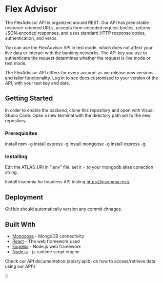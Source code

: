 # Flex Advisor

The FlexAdvisor API is organized around REST. Our API has predictable resource-oriented URLs, accepts form-encoded request bodies, returns JSON-encoded responses, and uses standard HTTP response codes, authentication, and verbs.

You can use the FlexAdvisor API in test mode, which does not affect your live data or interact with the banking networks. The API key you use to authenticate the request determines whether the request is live mode or test mode.

The FlexAdvisor API differs for every account as we release new versions and tailor functionality. Log in to see docs customized to your version of the API, with your test key and data.

## Getting Started

In order to enable the backend, clone this repository and open with Visual Studio Code.
Open a new terminal with the directory path set to the new repository.

### Prerequisites

install npm -g
install express -g
install mongoose -g
install express -g

### Installing

Edit the ATLAS_URI in ".env" file.
set it = to your mongodb atlas conection string.

Install Insonmia for headless API testing
https://insomnia.rest/

## Deployment

GitHub should automatically version any commit chnages.

## Built With

* [Mongoose](https://mongoosejs.com/) - MongoDB connectivity
* [React](https://reactjs.org/) - The web framework used
* [Express](https://expressjs.com/) - Node.js web framework
* [Node.js](https://nodejs.org/en/) - js runtime script engine


Check our API documentation (apiary.apib) on how to access/retrieve data using our API's 

:)
